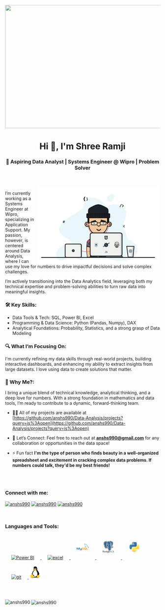 <img src="https://wallpaperaccess.com/full/4386268.jpg" width="1050" height="400">
<h1 align="center">Hi 👋, I'm Shree Ramji</h1>
<h3 align="center">💼 Aspiring Data Analyst | Systems Engineer @ Wipro | Problem Solver</h3><br><br>

<img align="right" alt="coding" width="400"  src="https://raw.githubusercontent.com/kvssankar/kvssankar/main/programmer.gif">

<p>
    I’m currently working as a Systems Engineer at Wipro, specializing in Application Support. My passion, however, is centered around Data Analysis, where I can use my love for numbers to drive impactful decisions and solve complex challenges.
</p>
<p>
    I’m actively transitioning into the Data Analytics field, leveraging both my technical expertise and problem-solving abilities to turn raw data into meaningful insights.
</p>

<h3>🛠 Key Skills:</h3>
<ul>
    <li>Data Tools & Tech: SQL, Power BI, Excel</li>
    <li>Programming & Data Science: Python (Pandas, Numpy), DAX</li>
    <li>Analytical Foundations: Probability, Statistics, and a strong grasp of Data Modeling</li>
</ul>

<h3>🔍 What I’m Focusing On:</h3>
<p>
    I'm currently refining my data skills through real-world projects, building interactive dashboards, and enhancing my ability to extract insights from large datasets. I love using data to create solutions that matter.
</p>

<h3>🌟 Why Me?:</h3>
<p>
    I bring a unique blend of technical knowledge, analytical thinking, and a deep love for numbers. With a strong foundation in mathematics and data tools, I’m ready to contribute to a dynamic, forward-thinking team.
</p>

- 👨‍💻 All of my projects are available at [https://github.com/anshs990/Data-Analysis/projects?query=is%3Aopen](https://github.com/anshs990/Data-Analysis/projects?query=is%3Aopen)

- 📧 Let’s Connect: Feel free to reach out at **anshs990@gmail.com** for any collaboration or opportunities in the data space!

- ⚡ Fun fact **I'm the type of person who finds beauty in a well-organized spreadsheet and excitement in cracking complex data problems. If numbers could talk, they'd be my best friends!**

<br><br>

<h3 align="left">Connect with me:</h3>
<p align="left">
    <a href="https://linkedin.com/in/anshs990" target="blank"><img align="center" src="https://raw.githubusercontent.com/rahuldkjain/github-profile-readme-generator/master/src/images/icons/Social/linked-in-alt.svg" alt="anshs990" height="30" width="40"></a>
    <a href="https://www.hackerrank.com/anshs990" target="blank"><img align="center" src="https://raw.githubusercontent.com/rahuldkjain/github-profile-readme-generator/master/src/images/icons/Social/hackerrank.svg" alt="anshs990" height="30" width="40"></a>
    <a href="https://leetcode.com/u/anshs990/"><img align="center" src="https://raw.githubusercontent.com/rahuldkjain/github-profile-readme-generator/master/src/images/icons/Social/leet-code.svg" alt="anshs990" height="30" width="40"/></a>
</p>
<br>

<h3 align="left">Languages and Tools:</h3>
<p align="left">
    <a href="https://app.powerbi.com/" target="_blank" rel="noreferrer"> <img src="https://logohistory.net/wp-content/uploads/2023/05/Power-BI-Logo-2013.png" alt="Power BI" width="40" height="40" style="padding: 20px;">  </a>
    <a href="https://www.microsoft.com/en-in/microsoft-365/excel" target="_blank" rel="noreferrer"> <img src="https://cdn4.iconfinder.com/data/icons/logos-and-brands/512/119_Excel_logo_logos-1024.png" alt="excel" width="40" height="40" style="padding: 20px;"> </a>
    <a href="https://www.mysql.com/" target="_blank" rel="noreferrer"> <img src="https://raw.githubusercontent.com/devicons/devicon/master/icons/mysql/mysql-original-wordmark.svg" alt="mysql" width="40" height="40" style="padding: 20px;"> </a> 
    <a href="https://www.postgresql.org" target="_blank" rel="noreferrer"> <img src="https://raw.githubusercontent.com/devicons/devicon/master/icons/postgresql/postgresql-original-wordmark.svg" alt="postgresql" width="40" height="40" style="padding: 20px;"> </a> 
    <a href="https://www.python.org" target="_blank" rel="noreferrer"> <img src="https://raw.githubusercontent.com/devicons/devicon/master/icons/python/python-original.svg" alt="python" width="40" height="40" style="padding: 20px;"> </a>
    <a href="https://git-scm.com/" target="_blank" rel="noreferrer"> <img src="https://www.vectorlogo.zone/logos/git-scm/git-scm-icon.svg" alt="git" width="40" height="40" style="padding: 20px;"> </a> 
    <a href="https://www.linux.org/" target="_blank" rel="noreferrer"> <img src="https://raw.githubusercontent.com/devicons/devicon/master/icons/linux/linux-original.svg" alt="linux" width="40" height="40"> </a> 
</p>
<br>

<p><img align="left" src="https://github-readme-stats.vercel.app/api/top-langs?username=anshs990&show_icons=true&locale=en&layout=compact" alt="anshs990" /></p>

<p>&nbsp;<img align="center" src="https://github-readme-stats.vercel.app/api?username=anshs990&show_icons=true&locale=en" alt="anshs990" /></p>
